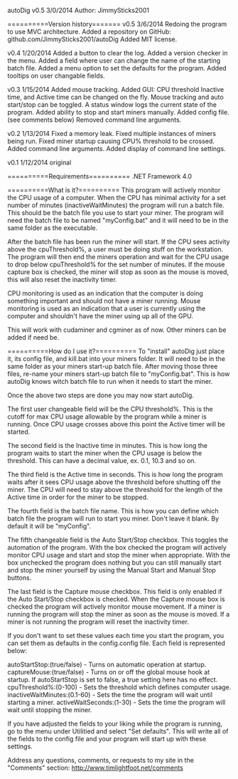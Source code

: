 autoDig v0.5 3/0/2014
Author: JimmySticks2001


==========Version history=======
v0.5 3/6/2014
Redoing the program to use MVC architecture.
Added a repository on GitHub: github.com/JimmySticks2001/autoDig
Added MIT license.

v0.4 1/20/2014
Added a button to clear the log.
Added a version checker in the menu.
Added a field where user can change the name of the starting batch file.
Added a menu option to set the defaults for the program. 
Added tooltips on user changable fields.

v0.3 1/15/2014
Added mouse tracking.
Added GUI:
	CPU threshold Inactive time, and Active time can be changed on the fly.
	Mouse tracking and auto start/stop can be toggled.
	A status window logs the current state of the program.
Added ability to stop and start miners manually.
Added config file. (see comments below)
Removed command line arguments.

v0.2 1/13/2014
Fixed a memory leak.
Fixed multiple instances of miners being run.
Fixed miner startup causing CPU% threshold to be crossed.
Added command line arguments.
Added display of command line settings. 

v0.1 1/12/2014
original


==========Requirements==========
.NET Framework 4.0


==========What is it?==========
This program will actively monitor the CPU usage of a computer. When the CPU 
has minimal activity for a set number of minutes (inactiveWaitMinutes) the 
program will run a batch file. This should be the batch file you use to start 
your miner. The program will need the batch file to be named "myConfig.bat" 
and it will need to be in the same folder as the executable. 

After the batch file has been run the miner will start. If the CPU sees 
activity above the cpuThreshold%, a user must be doing stuff on the 
workstation. The program will then end the miners operation and wait for the 
CPU usage to drop below cpuThreshold% for the set number of minutes. If the 
mouse capture box is checked, the miner will stop as soon as the mouse is 
moved, this will also reset the inactivity timer. 

CPU monitoring is used as an indication that the computer is doing something 
important and should not have a miner running. Mouse monitoring is used as an
 indication that a user is currently using the computer and shouldn't have 
 the miner using up all of the GPU.

This will work with cudaminer and cgminer as of now. Other miners can be added
if need be.


==========How do I use it?==========
To "install" autoDig just place it, its config file, and kill.bat into your 
miners folder. It will need to be in the same folder as your miners start-up 
batch file. 
After moving those three files, re-name your miners start-up batch file to 
"myConfig.bat". This is how autoDig knows witch batch file to run when it 
needs to start the miner. 

Once the above two steps are done you may now start autoDig. 

The first user changeable field will be the CPU threshold%. This is the cutoff 
for max CPU usage allowable by the program while a miner is running. Once CPU 
usage crosses above this point the Active timer will be started.

The second field is the Inactive time in minutes. This is how long the program 
waits to start the miner when the CPU usage is below the threshold. This can 
have a decimal value, ex. 0.1, 10.3 and so on.

The third field is the Active time in seconds. This is how long the program 
waits after it sees CPU usage above the threshold before shutting off the 
miner. The CPU will need to stay above the threshold for the length of the 
Active time in order for the miner to be stopped.

The fourth field is the batch file name. This is how you can define which 
batch file the program will run to start you miner. Don't leave it blank. By 
default it will be "myConfig".

The fifth changeable field is the Auto Start/Stop checkbox. This toggles the 
automation of the program. With the box checked the program will actively 
monitor CPU usage and start and stop the miner when appropriate. With the box 
unchecked the program does nothing but you can still manually start and stop 
the miner yourself by using the Manual Start and Manual Stop buttons.

The last field is the Capture mouse checkbox. This field is only enabled if 
the Auto Start/Stop checkbox is checked. When the Capture mouse box is checked 
the program will actively monitor mouse movement. If a miner is running the 
program will stop the miner as soon as the mouse is moved. If a miner is not 
running the program will reset the inactivity timer. 

If you don't want to set these values each time you start the program, you can 
set them as defaults in the config.config file. Each field is represented 
below:

autoStartStop:(true/false) - Turns on automatic operation at startup. 
captureMouse:(true/false) - Turns on or off the global mouse hook at startup. 
If autoStartStop is set to false, a true setting here has no effect.
cpuThreshold%:(0-100) - Sets the threshold which defines computer usage.
inactiveWaitMinutes:(0.1-60) - Sets the time the program will wait until 
starting a miner.
activeWaitSeconds:(1-30) - Sets the time the program will wait until stopping 
the miner. 

If you have adjusted the fields to your liking while the program is running, 
go to the menu under Utilitied and select "Set defaults". This will write all 
of the fields to the config file and your program will start up with these 
settings.


Address any questions, comments, or requests to my site in the "Comments" 
section: http://www.timlightfoot.net/comments
